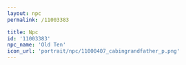 ```yaml
---
layout: npc
permalink: /11003383

title: Npc
id: '11003383'
npc_name: 'Old Ten'
icon_url: 'portrait/npc/11000407_cabingrandfather_p.png'
---
```

